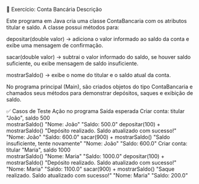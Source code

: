 
🏦 Exercício: Conta Bancária
Descrição

Este programa em Java cria uma classe ContaBancaria com os atributos titular e saldo.
A classe possui métodos para:

depositar(double valor) → adiciona o valor informado ao saldo da conta e exibe uma mensagem de confirmação.

sacar(double valor) → subtrai o valor informado do saldo, se houver saldo suficiente, ou exibe mensagem de saldo insuficiente.

mostrarSaldo() → exibe o nome do titular e o saldo atual da conta.

No programa principal (Main), são criados objetos do tipo ContaBancaria e chamados seus métodos para demonstrar depósitos, saques e exibição de saldo.

✅ Casos de Teste
Ação no programa	Saída esperada
Criar conta: titular "João", saldo 500	
mostrarSaldo()	"Nome: João"
"Saldo: 500.0"
depositar(100) + mostrarSaldo()	"Depósito realizado. Saldo atualizado com sucesso!"
"Nome: João"
"Saldo: 600.0"
sacar(900) + mostrarSaldo()	"Saldo insuficiente, tente novamente"
"Nome: João"
"Saldo: 600.0"
Criar conta: titular "Maria", saldo 1000	
mostrarSaldo()	"Nome: Maria"
"Saldo: 1000.0"
depositar(100) + mostrarSaldo()	"Depósito realizado. Saldo atualizado com sucesso!"
"Nome: Maria"
"Saldo: 1100.0"
sacar(900) + mostrarSaldo()	"Saque realizado. Saldo atualizado com sucesso!"
"Nome: Maria"
"Saldo: 200.0"